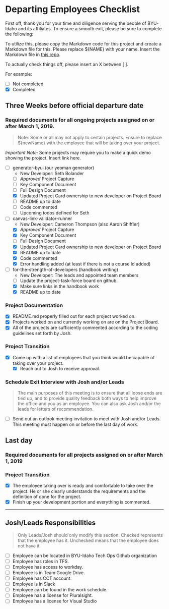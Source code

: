 # Departing Employees Checklist

First off, thank you for your time and diligence serving the people of BYU-Idaho and its affiliates. To ensure a smooth exit, please be sure to complete the following:

To utilize this, please copy the Markdown code for this project and create a Markdown file for this. Please replace ${NAME} with your name. Insert the Markdown file in [this repo](https://github.com/byuitechops/the-wall-of-the-fallen).

To actually check things off, please insert an X between [ ].

For example:
- [ ] Not completed
- [X] Completed

## Three Weeks before official departure date

### Required documents for all ongoing projects assigned on or after March 1, 2019.

> Note: Some or all may not apply to certain projects. Ensure to replace ${newName} with the employee that will be taking over your project.
<!-- Videotape a demo/explanation of projects that only runs ~1 or 2 times a semester -->

*Important Note:* Some projects may require you to make a quick demo showing the project. Insert link here.

- [ ] generator-byui (our yeoman generator)
    - New Developer: Seth Bolander
    - [ ] *Approved* Project Capture
    - [ ] Key Component Document
    - [ ] Full Design Document
    - [X] Updated Project Card ownership to new developer on Project Board
    - [ ] README up to date
    - [ ] Code commented
    - [ ] Upcoming todos defined for Seth
- [ ] canvas-link-validator-runner
    - New Developer: Cameron Thompson (also Aaron Shiffler)
    - [X] *Approved* Project Capture
    - [X] Key Component Document
    - [ ] Full Design Document
    - [X] Updated Project Card ownership to new developer on Project Board
    - [X] README up to date
    - [X] Code commented
    - [X] Error handling added (at least if there is not a course Id added)
- [ ] for-the-strength-of-developers (handbook writing)
    - New Developer: The leads and appointed team members
    - [ ] Update the project-task-force board on github.
    - [X] Make sure links in the handbook work
    - [X] README up to date

### Project Documentation
- [X] README.md properly filled out for each project worked on.
- [X] Projects worked on and currently working on are on the Project Board.
- [X] All of the projects are sufficiently commented according to the coding guidelines set forth by Josh.

### Project Transition
- [X] Come up with a list of employees that you think would be capable of taking over your project.
    - [X] Reach out to Josh to receive approval.

### Schedule Exit Interview with Josh and/or Leads

> The main purposes of this meeting is to ensure that all loose ends are tied up, and to provide quality feedback both ways to help improve the office and you as an employee. You can also ask Josh and/or the leads for letters of recommendation. 

- [ ] Send out an outlook meeting invitation to meet with Josh and/or Leads. This meeting must happen on or before the last day of work.

## Last day

### Required documents for all projects assigned on or after March 1, 2019

### Project Transition
- [X] The employee taking over is ready and comfortable to take over the project. He or she clearly understands the requirements and the definition of done for the project.
- [X] Finish up your development portion and everything is commented.

-----------------------

## Josh/Leads Responsibilities
> Only Leads/Josh should only modify this section. Checked represents that the employee has it. Unchecked means that the employee does not have it.

- [ ] Employee can be located in BYU-Idaho Tech Ops Github organization
- [ ] Employee has roles in TFS.
- [ ] Employee has access to workday.
- [ ] Employee is in Team Google Drive.
- [ ] Employee has CCT account.
- [ ] Employee is in Slack
- [ ] Employee can be found in the work schedule.
- [ ] Employee has a license for Pluralsight.
- [ ] Employee has a license for Visual Studio
